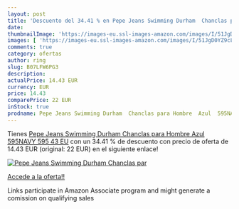 ```yaml
---
layout: post
title: 'Descuento del 34.41 % en Pepe Jeans Swimming Durham  Chanclas par'
date: 
thumbnailImage: 'https://images-eu.ssl-images-amazon.com/images/I/51JgD0YZ9cL._SL200_.jpg'
images: [ 'https://images-eu.ssl-images-amazon.com/images/I/51JgD0YZ9cL._SL200_.jpg' ]
comments: true
category: ofertas
author: ring
slug: B07LFW6PG3
description:
actualPrice: 14.43 EUR
currency: EUR
price: 14.43
comparePrice: 22 EUR
inStock: true
prodname: Pepe Jeans Swimming Durham  Chanclas para Hombre  Azul  595NAVY 595   43 EU
---
```


Tienes [Pepe Jeans Swimming Durham  Chanclas para Hombre  Azul  595NAVY 595   43 EU](https://www.amazon.es/dp/B07LFW6PG3/?tag=tolees-21) con un 34.41 % de descuento con precio de oferta de 14.43 EUR (original: 22 EUR) en el siguiente enlace!

[![Pepe Jeans Swimming Durham  Chanclas par](https://images-eu.ssl-images-amazon.com/images/I/51JgD0YZ9cL._SL200_.jpg)](https://www.amazon.es/dp/B07LFW6PG3/?tag=tolees-21)

[Accede a la oferta!!](https://www.amazon.es/dp/B07LFW6PG3/?tag=tolees-21)

Links participate in Amazon Associate program and might generate a comission on qualifying sales


